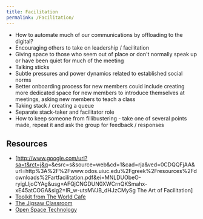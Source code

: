 ```yaml
---
title: Facilitation
permalink: /Facilitation/
---
```


-   How to automate much of our communications by offloading to the digital?
-   Encouraging others to take on leadership / facilitation
-   Giving space to those who seem out of place or don't normally speak up or have been quiet for much of the meeting
-   Talking sticks
-   Subtle pressures and power dynamics related to established social norms
-   Better onboarding process for new members could include creating more dedicated space for new members to introduce themselves at meetings, asking new members to teach a class
-   Taking stack / creating a queue
-   Separate stack-taker and facilitator role
-   How to keep someone from fillibustering - take one of several points made, repeat it and ask the group for feedback / responses

Resources
---------

-   \[<http://www.google.com/url?sa=t&rct=j&q>=&esrc=s&source=web&cd=1&cad=rja&ved=0CDQQFjAA&url=http%3A%2F%2Fwww.odos.uiuc.edu%2Fgreek%2Fresources%2Fdownloads%2Fartfacilitation.pdf&ei=MNLDUObeO-ryigLljoCYAg&usg=AFQjCNGDUN0XWCrnQKSmahx-xE45atCOGA&sig2=IR_w-utsMVJB_dHJzCMySg The Art of Facilitation\]
-   [Toolkit from The World Cafe](http://www.theworldcafe.com/tools.html)
-   [The Jigsaw Classroom](http://jigsaw.org)
-   [Open Space Technology](http://www.openspaceworld.org/)
